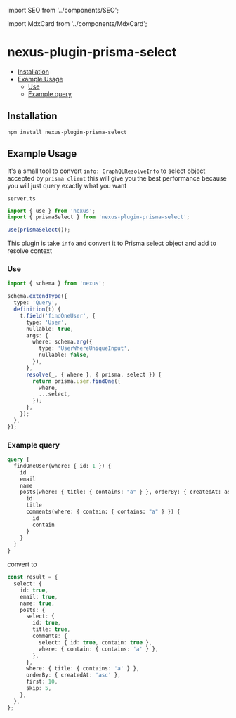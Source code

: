 import SEO from '../components/SEO';

import MdxCard from '../components/MdxCard';

<SEO title="nexus-plugin-prisma-select" />

<MdxCard>

# nexus-plugin-prisma-select

- [Installation](#installation)
- [Example Usage](#example-usage)
  - [Use](#use)
  - [Example query](#example-query)

## Installation

```shell
npm install nexus-plugin-prisma-select
```

## Example Usage

It's a small tool to convert `info: GraphQLResolveInfo` to select object accepted by `prisma client` this will give you the best performance because you will just query exactly what you want

`server.ts`

```ts
import { use } from 'nexus';
import { prismaSelect } from 'nexus-plugin-prisma-select';

use(prismaSelect());
```

This plugin is take `info` and convert it to Prisma select object and add to resolve context

### Use

```ts
import { schema } from 'nexus';

schema.extendType({
  type: 'Query',
  definition(t) {
    t.field('findOneUser', {
      type: 'User',
      nullable: true,
      args: {
        where: schema.arg({
          type: 'UserWhereUniqueInput',
          nullable: false,
        }),
      },
      resolve(_, { where }, { prisma, select }) {
        return prisma.user.findOne({
          where,
          ...select,
        });
      },
    });
  },
});
```

### Example query

```graphql
query {
  findOneUser(where: { id: 1 }) {
    id
    email
    name
    posts(where: { title: { contains: "a" } }, orderBy: { createdAt: asc }, first: 10, skip: 5) {
      id
      title
      comments(where: { contain: { contains: "a" } }) {
        id
        contain
      }
    }
  }
}
```

convert to

```ts
const result = {
  select: {
    id: true,
    email: true,
    name: true,
    posts: {
      select: {
        id: true,
        title: true,
        comments: {
          select: { id: true, contain: true },
          where: { contain: { contains: 'a' } },
        },
      },
      where: { title: { contains: 'a' } },
      orderBy: { createdAt: 'asc' },
      first: 10,
      skip: 5,
    },
  },
};
```

</MdxCard>
